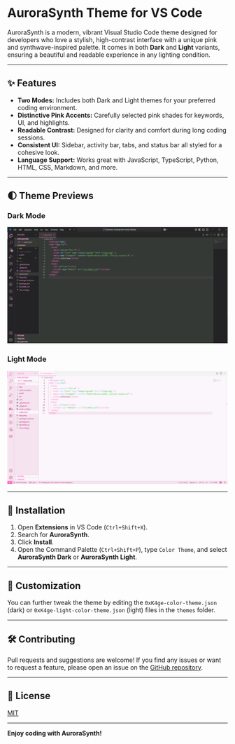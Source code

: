 # AuroraSynth Theme for VS Code

AuroraSynth is a modern, vibrant Visual Studio Code theme designed for developers who love a stylish, high-contrast interface with a unique pink and synthwave-inspired palette. It comes in both **Dark** and **Light** variants, ensuring a beautiful and readable experience in any lighting condition.

---

## ✨ Features

- **Two Modes:** Includes both Dark and Light themes for your preferred coding environment.
- **Distinctive Pink Accents:** Carefully selected pink shades for keywords, UI, and highlights.
- **Readable Contrast:** Designed for clarity and comfort during long coding sessions.
- **Consistent UI:** Sidebar, activity bar, tabs, and status bar all styled for a cohesive look.
- **Language Support:** Works great with JavaScript, TypeScript, Python, HTML, CSS, Markdown, and more.

---

## 🌓 Theme Previews

### Dark Mode
![AuroraSynth Dark Screenshot](https://github.com/Ayushvishwakarma04/AuroraSynth/blob/main/AuroraSynth%20Dark.png)

### Light Mode
![AuroraSynth Light Screenshot](https://github.com/Ayushvishwakarma04/AuroraSynth/blob/main/AuroraSynth%20Light.png)

---

## 🚀 Installation

1. Open **Extensions** in VS Code (`Ctrl+Shift+X`).
2. Search for **AuroraSynth**.
3. Click **Install**.
4. Open the Command Palette (`Ctrl+Shift+P`), type `Color Theme`, and select **AuroraSynth Dark** or **AuroraSynth Light**.

---

## 🎨 Customization

You can further tweak the theme by editing the `0xK4ge-color-theme.json` (dark) or `0xK4ge-light-color-theme.json` (light) files in the `themes` folder.

---

## 🛠️ Contributing

Pull requests and suggestions are welcome! If you find any issues or want to request a feature, please open an issue on the [GitHub repository](https://github.com/your-repo-url).

---

## 📄 License

[MIT](LICENSE)

---

**Enjoy coding with AuroraSynth!**
